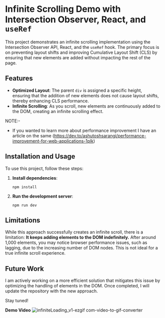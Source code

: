 # Infinite Scrolling Demo with Intersection Observer, React, and `useRef`

This project demonstrates an infinite scrolling implementation using the Intersection Observer API, React, and the `useRef` hook. The primary focus is on preventing layout shifts and improving Cumulative Layout Shift (CLS) by ensuring that new elements are added without impacting the rest of the page.

## Features

-   **Optimized Layout**: The parent `div` is assigned a specific height, ensuring that the addition of new elements does not cause layout shifts, thereby enhancing CLS performance.
-   **Infinite Scrolling**: As you scroll, new elements are continuously added to the DOM, creating an infinite scrolling effect.


NOTE:-
- If you wanted to learn more about performance improvement I have an article on the same (https://dev.to/ashutoshsarangi/performance-improvement-for-web-applications-1plk)

## Installation and Usage

To use this project, follow these steps:

    
1.  **Install dependencies**:
   
    ```npm install```
    
2.  **Run the development server**:
    
    ```npm run dev``` 
    

## Limitations

While this approach successfully creates an infinite scroll, there is a limitation: **It keeps adding elements to the DOM indefinitely.** After around 1,000 elements, you may notice browser performance issues, such as lagging, due to the increasing number of DOM nodes. This is not ideal for a true infinite scroll experience.



## Future Work

I am actively working on a more efficient solution that mitigates this issue by optimizing the handling of elements in the DOM. Once completed, I will update the repository with the new approach.

Stay tuned!









**Demo Video**
![infiniteLoading_v1-ezgif com-video-to-gif-converter](https://github.com/user-attachments/assets/4b0f48b0-6523-443d-b267-d1c4da745c6c)
